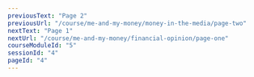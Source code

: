 ```yaml
---
previousText: "Page 2"
previousUrl: "/course/me-and-my-money/money-in-the-media/page-two"
nextText: "Page 1"
nextUrl: "/course/me-and-my-money/financial-opinion/page-one"
courseModuleId: "5"
sessionId: "4"
pageId: "4"
---
```




